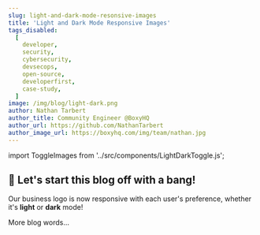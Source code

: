 ```yaml
---
slug: light-and-dark-mode-resonsive-images
title: 'Light and Dark Mode Responsive Images'
tags_disabled:
  [
    developer,
    security,
    cybersecurity,
    devsecops,
    open-source,
    developerfirst,
    case-study,
  ]
image: /img/blog/light-dark.png
author: Nathan Tarbert
author_title: Community Engineer @BoxyHQ
author_url: https://github.com/NathanTarbert
author_image_url: https://boxyhq.com/img/team/nathan.jpg
---
```


import ToggleImages from '../src/components/LightDarkToggle.js';

## 🤩 Let's start this blog off with a bang!

Our business logo is now responsive with each user's preference, whether it's **light** or **dark** mode!

<div>
  <ToggleImages />
</div>

More blog words...
